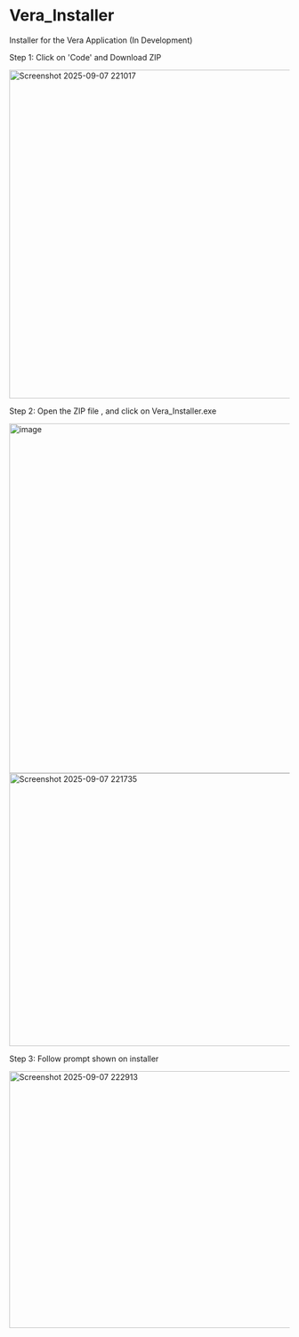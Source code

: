 # Vera_Installer
Installer for the Vera Application (In Development)

Step 1: Click on 'Code' and Download ZIP

<img width="1244" height="591" alt="Screenshot 2025-09-07 221017" src="https://github.com/user-attachments/assets/8e3d798f-7153-4ba7-a263-4fa9a8e33742" />


Step 2: Open the ZIP file , and click on Vera_Installer.exe


<img width="1623" height="629" alt="image" src="https://github.com/user-attachments/assets/dd23187b-1dd2-48b1-8648-389e02edba12" />


<img width="528" height="491" alt="Screenshot 2025-09-07 221735" src="https://github.com/user-attachments/assets/0efa428a-3222-4b9a-b612-589b76a8b948" />


Step 3: Follow prompt shown on installer


<img width="594" height="462" alt="Screenshot 2025-09-07 222913" src="https://github.com/user-attachments/assets/da521fef-9b78-4350-b98a-d78037bdaddc" />
